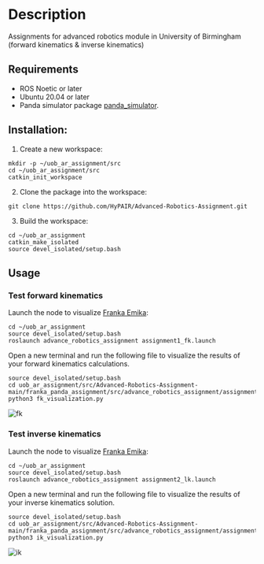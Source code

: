 # Description
Assignments for advanced robotics module in University of Birmingham (forward kinematics & inverse kinematics) 

## Requirements
 - ROS Noetic or later
 - Ubuntu 20.04 or later
 - Panda simulator package [panda_simulator](https://github.com/justagist/panda_simulator/tree/noetic-devel).

## Installation:
1. Create a new workspace:

```shell
mkdir -p ~/uob_ar_assignment/src
cd ~/uob_ar_assignment/src
catkin_init_workspace
```

2. Clone the package into the workspace:

```shell
git clone https://github.com/HyPAIR/Advanced-Robotics-Assignment.git
```

3. Build the workspace:

```shell
cd ~/uob_ar_assignment
catkin_make_isolated
source devel_isolated/setup.bash
```

## Usage

### Test forward kinematics
Launch the node to visualize [Franka Emika](https://franka.de/):

```shell
cd ~/uob_ar_assignment
source devel_isolated/setup.bash
roslaunch advance_robotics_assignment assignment1_fk.launch 
```
Open a new terminal and run the following file to visualize the results of your forward kinematics calculations.
```shell
source devel_isolated/setup.bash
cd uob_ar_assignment/src/Advanced-Robotics-Assignment-main/franka_panda_assignment/src/advance_robotics_assignment/assignment/assignment1_FK
python3 fk_visualization.py 
```
![fk](https://github.com/HyPAIR/Advanced-Robotics-Assignment/blob/main/figure/fk.gif)

### Test inverse kinematics
Launch the node to visualize [Franka Emika](https://franka.de/):

```shell
cd ~/uob_ar_assignment
source devel_isolated/setup.bash
roslaunch advance_robotics_assignment assignment2_lk.launch 
```
Open a new terminal and run the following file to visualize the results of your inverse kinematics solution.
```shell
source devel_isolated/setup.bash
cd uob_ar_assignment/src/Advanced-Robotics-Assignment-main/franka_panda_assignment/src/advance_robotics_assignment/assignment/assignment2_IK
python3 ik_visualization.py 
```
![ik](https://github.com/HyPAIR/Advanced-Robotics-Assignment/blob/main/figure/ik.gif)
